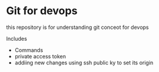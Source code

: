 # Git for devops



this repository is for understanding git conceot for devops


Includes

- Commands
- private access token
- addiing new changes using ssh public ky to set its origin
